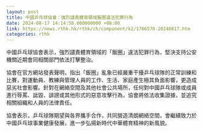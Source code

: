 ```yaml
---
layout: post
title: 中國乒乓球協會：強烈譴責體育領域飯圈違法犯罪行為
date: 2024-08-17 14:14:58.000000000 +08:00
link: https://news.rthk.hk/rthk/ch/component/k2/1766570-20240817.htm
categories: rthk
---
```


中國乒乓球協會表示，強烈譴責體育領域的「飯圈」違法犯罪行為，堅決支持公安機關近期會同相關部門依法打擊整治。

協會在官方網站發表聲明，指出「飯圈」亂象已經嚴重干擾乒乓球隊的正常訓練和比賽，對運動員、教練與管理人員的工作、生活、家庭產生極其負面影響，更造成惡劣社會影響。針對在網絡空間及其他社會公共場所，任何對中國乒乓球隊或成員進行辱罵、詆毀、誹謗或其他形式的惡意攻擊行為，協會將依法收集證據，並追究相關組織和人員的法律責任。

協會表示，乒乓球隊期望與各界攜手合作，共同營造清朗網絡空間，會繼續致力於中國乒乓球事業健康發展，進一步弘揚新時代中華體育精神的新風貌。
